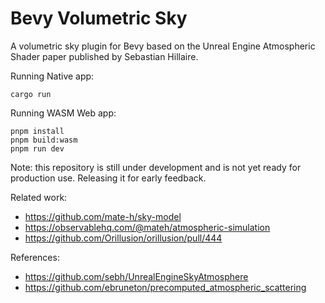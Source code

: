 # Bevy Volumetric Sky

A volumetric sky plugin for Bevy based on the Unreal Engine Atmospheric Shader paper published by Sebastian Hillaire.

Running Native app:
```
cargo run
```

Running WASM Web app:
```
pnpm install
pnpm build:wasm
pnpm run dev
```

Note: this repository is still under development and is not yet ready for production use. Releasing it for early feedback.

Related work:
- https://github.com/mate-h/sky-model
- https://observablehq.com/@mateh/atmospheric-simulation
- https://github.com/Orillusion/orillusion/pull/444

References:
- https://github.com/sebh/UnrealEngineSkyAtmosphere
- https://github.com/ebruneton/precomputed_atmospheric_scattering